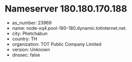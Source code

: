 # Nameserver 180.180.170.188

* as_number: 23969
* name: node-xq4.pool-180-180.dynamic.totinternet.net.
* city: Phetchabun
* country: TH
* organization: TOT Public Company Limited
* version: Unknown
* dnssec: false
